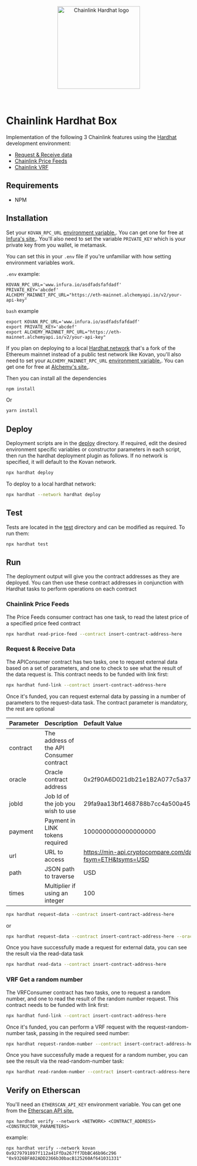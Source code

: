 <br/>
<p align="center">
<a href="https://chain.link" target="_blank">
<img src="https://raw.githubusercontent.com/smartcontractkit/chainlink-hardhat-box/master/box-img-lg.png" width="225" alt="Chainlink Hardhat logo">
</a>
</p>
<br/>

# Chainlink Hardhat Box
 Implementation of the following 3 Chainlink features using the [Hardhat](https://hardhat.org/) development environment:
 - [Request & Receive data](https://docs.chain.link/docs/request-and-receive-data)
 - [Chainlink Price Feeds](https://docs.chain.link/docs/using-chainlink-reference-contracts)
 - [Chainlink VRF](https://docs.chain.link/docs/chainlink-vrf)
 
 ## Requirements

- NPM

## Installation

Set your `KOVAN_RPC_URL` [environment variable.](https://www.twilio.com/blog/2017/01/how-to-set-environment-variables.html). You can get one for free at [Infura's site.](https://infura.io/). You'll also need to set the variable `PRIVATE_KEY` which is your private key from you wallet, ie metamask. 

You can set this in your `.env` file if you're unfamiliar with how setting environment variables work. 

`.env` example:
```
KOVAN_RPC_URL='www.infura.io/asdfadsfafdadf'
PRIVATE_KEY='abcdef'
ALCHEMY_MAINNET_RPC_URL="https://eth-mainnet.alchemyapi.io/v2/your-api-key"
```
`bash` example
```
export KOVAN_RPC_URL='www.infura.io/asdfadsfafdadf'
export PRIVATE_KEY='abcdef'
export ALCHEMY_MAINNET_RPC_URL="https://eth-mainnet.alchemyapi.io/v2/your-api-key"
```

If you plan on deploying to a local [Hardhat network](https://hardhat.org/hardhat-network/) that's a fork of the Ethereum mainnet instead of a public test network like Kovan, you'll also need to set your `ALCHEMY_MAINNET_RPC_URL` [environment variable.](https://www.twilio.com/blog/2017/01/how-to-set-environment-variables.html). You can get one for free at [Alchemy's site.](https://alchemyapi.io/). 

Then you can install all the dependencies

```bash
npm install
```

Or

```bash
yarn install
```

## Deploy

Deployment scripts are in the [deploy](https://github.com/pappas999/chainlink-hardhat-box/tree/main/deploy) directory. If required, edit the desired environment specific variables or constructor parameters in each script, then run the hardhat deployment plugin as follows. If no network is specified, it will default to the Kovan network.

```bash
npx hardhat deploy 
```

To deploy to a local hardhat network:
```bash
npx hardhat --network hardhat deploy
```

## Test
Tests are located in the [test](https://github.com/pappas999/chainlink-hardhat-box/tree/main/test) directory and can be modified as required. To run them:

```bash
npx hardhat test
```

## Run

The deployment output will give you the contract addresses as they are deployed. You can then use these contract addresses in conjunction with Hardhat tasks to perform operations on each contract


### Chainlink Price Feeds
The Price Feeds consumer contract has one task, to read the latest price of a specified price feed contract

```bash
npx hardhat read-price-feed --contract insert-contract-address-here
```

### Request & Receive Data
The APIConsumer contract has two tasks, one to request external data based on a set of parameters, and one to check to see what the result of the data request is. This contract needs to be funded with link first:

```bash
npx hardhat fund-link --contract insert-contract-address-here
```

Once it's funded, you can request external data by passing in a number of parameters to the request-data task. The contract parameter is mandatory, the rest are optional

| Parameter     | Description                               | Default Value                                                   |
| ------------- |:------------------------------------------| :---------------------------------------------------------------|
| contract      | The address of the API Consumer contract  |                                                                 |
| oracle        | Oracle contract address                   | 0x2f90A6D021db21e1B2A077c5a37B3C7E75D15b7e                      |
| jobId         | Job Id of the job you wish to use         | 29fa9aa13bf1468788b7cc4a500a45b8                                |
| payment       | Payment in LINK tokens required           | 1000000000000000000                                             |
| url           | URL to access                             | https://min-api.cryptocompare.com/data/price?fsym=ETH&tsyms=USD |
| path          | JSON path to traverse                     | USD                                                             |
| times         | Multiplier if using an integer            | 100                                                             |

```bash
npx hardhat request-data --contract insert-contract-address-here 
```
or
```bash
npx hardhat request-data --contract insert-contract-address-here --oracleAddress 0x2f90A6D021db21e1B2A077c5a37B3C7E75D15b7e --jobId '29fa9aa13bf1468788b7cc4a500a45b8' --payment '1000000000000000000' --url 'https://min-api.cryptocompare.com/data/price?fsym=ETH&tsyms=USD' --path 'USD' --times '100'
```

Once you have successfully made a request for external data, you can see the result via the read-data task
```bash
npx hardhat read-data --contract insert-contract-address-here
```


### VRF Get a random number
The VRFConsumer contract has two tasks, one to request a random number, and one to read the result of the random number request. This contract needs to be funded with link first:

```bash
npx hardhat fund-link --contract insert-contract-address-here
```

Once it's funded, you can perform a VRF request with the request-random-number task, passing in the required seed number:

```bash
npx hardhat request-random-number --contract insert-contract-address-here --seed '777777' 
```

Once you have successfully made a request for a random number, you can see the result via the read-random-number task:

```bash
npx hardhat read-random-number --contract insert-contract-address-here
```

## Verify on Etherscan

You'll need an `ETHERSCAN_API_KEY` environment variable. You can get one from the [Etherscan API site.](https://etherscan.io/apis)

```
npx hardhat verify --network <NETWORK> <CONTRACT_ADDRESS> <CONSTRUCTOR_PARAMETERS>
```
example:

```
npx hardhat verify --network kovan 0x9279791897f112a41FfDa267ff7DbBC46b96c296 "0x9326BFA02ADD2366b30bacB125260Af641031331"
```
